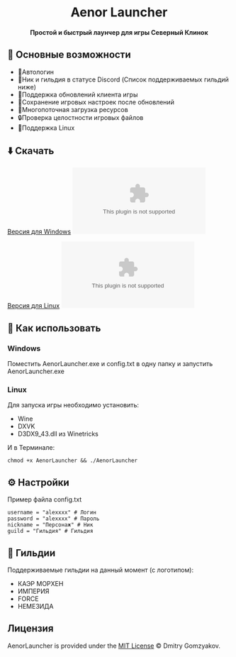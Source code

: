 <div align="center">
	<h1>Aenor Launcher</h1>
    <h4 align="center">
	   Простой и быстрый лаунчер для игры Северный Клинок
	</h4>
</div>

## 🎯 Основные возможности

* 🔑Автологин
* 👑Ник и гильдия в статусе Discord (Список поддерживаемых гильдий ниже)
* 🔄Поддержка обновлений клиента игры
* 💼Сохранение игровых настроек после обновлений
* 🚀Многопоточная загрузка ресурсов
* 🔒Проверка целостности игровых файлов
* 🐧Поддержка Linux

## ⬇️ Скачать 
[Версия для Windows](https://github.com/kyoto44/AenorLauncher/releases/download/1.0/AenorLauncher1.0-win.zip) ![GitHub Releases (by Asset)](https://img.shields.io/github/downloads/kyoto44/AenorLauncher/1.0/AenorLauncher1.0-win.zip?style=flat-square)

[Версия для Linux](https://github.com/kyoto44/AenorLauncher/releases/download/1.0/AenorLauncher1.0-linux.zip) ![GitHub Releases (by Asset)](https://img.shields.io/github/downloads/kyoto44/AenorLauncher/1.0/AenorLauncher1.0-linux.zip?style=flat-square)

## 👋 Как использовать

### Windows 
Поместить AenorLauncher.exe и config.txt в одну папку и запустить AenorLauncher.exe

### Linux
Для запуска игры необходимо установить: 
* Wine
* DXVK
* D3DX9_43.dll из Winetricks

И в Терминале: 
```
chmod +x AenorLauncher && ./AenorLauncher
```

## ⚙️ Настройки
Пример файла config.txt 
```
username = "alexxxx" # Логин
password = "alexxxx" # Пароль
nickname = "Персонаж" # Ник
guild = "Гильдия" # Гильдия
```

## 👑 Гильдии
Поддерживаемые гильдии на данный момент (с логотипом): 
* КАЭР МОРХЕН
* ИМПЕРИЯ
* FORCE
* НЕМЕЗИДА

## Лицензия

AenorLauncher is provided under the [MIT License](https://github.com/kyoto44/AenorLauncher/blob/master/LICENSE) © Dmitry Gomzyakov.